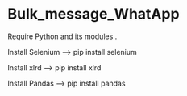 # Bulk_message_WhatApp


Require Python and its modules . 

Install Selenium -->
pip install selenium

Install xlrd -->
pip install xlrd

Install Pandas -->
pip install pandas
